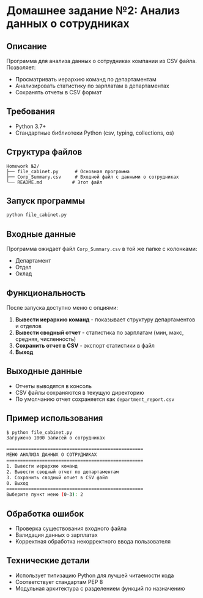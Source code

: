 # Домашнее задание №2: Анализ данных о сотрудниках

## Описание
Программа для анализа данных о сотрудниках компании из CSV файла. Позволяет:
- Просматривать иерархию команд по департаментам
- Анализировать статистику по зарплатам в департаментах
- Сохранять отчеты в CSV формат

## Требования
- Python 3.7+
- Стандартные библиотеки Python (csv, typing, collections, os)


## Структура файлов
```
Homework №2/
├── file_cabinet.py      # Основная программа
├── Corp_Summary.csv     # Входной файл с данными о сотрудниках
└── README.md           # Этот файл
```

## Запуск программы
```bash
python file_cabinet.py
```

## Входные данные
Программа ожидает файл `Corp_Summary.csv` в той же папке с колонками:
- Департамент
- Отдел  
- Оклад

## Функциональность
После запуска доступно меню с опциями:
1. **Вывести иерархию команд** - показывает структуру департаментов и отделов
2. **Вывести сводный отчет** - статистика по зарплатам (мин, макс, средняя, численность)
3. **Сохранить отчет в CSV** - экспорт статистики в файл
0. **Выход**

## Выходные данные
- Отчеты выводятся в консоль
- CSV файлы сохраняются в текущую директорию
- По умолчанию отчет сохраняется как `department_report.csv`

## Пример использования
```bash
$ python file_cabinet.py
Загружено 1000 записей о сотрудниках

==================================================
МЕНЮ АНАЛИЗА ДАННЫХ О СОТРУДНИКАХ
==================================================
1. Вывести иерархию команд
2. Вывести сводный отчет по департаментам
3. Сохранить сводный отчет в CSV файл
0. Выход
==================================================
Выберите пункт меню (0-3): 2
```

## Обработка ошибок
- Проверка существования входного файла
- Валидация данных о зарплатах
- Корректная обработка некорректного ввода пользователя

## Технические детали
- Использует типизацию Python для лучшей читаемости кода
- Соответствует стандартам PEP 8
- Модульная архитектура с разделением функций по назначению
